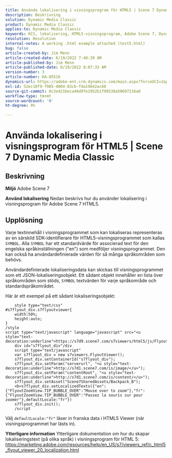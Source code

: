 ```yaml
---
title: Använda lokalisering i visningsprogram för HTML5 | Scene 7 Dynamic Media Classic
description: Beskrivning
solution: Dynamic Media Classic
product: Dynamic Media Classic
applies-to: Dynamic Media Classic
keywords: KCS, lokalisering, HTML5-visningsprogram, Adobe Scene 7, Dynamic Media Classic
resolution: Resolution
internal-notes: A working .html example attached (test5.html)
bug: false
article-created-by: Jim Menn
article-created-date: 8/19/2022 7:40:39 AM
article-published-by: Jim Menn
article-published-date: 8/19/2022 8:07:33 AM
version-number: 3
article-number: KA-05516
dynamics-url: https://adobe-ent.crm.dynamics.com/main.aspx?forceUCI=1&pagetype=entityrecord&etn=knowledgearticle&id=37f9dc35-921f-ed11-b83e-0022480866ad
exl-id: 52ec18f9-f985-4004-83cb-fda19642ac68
source-git-commit: 0c3e421beca46d9fe1952b1f98538a50697216a0
workflow-type: tm+mt
source-wordcount: '0'
ht-degree: 0%

---
```


# Använda lokalisering i visningsprogram för HTML5 | Scene 7 Dynamic Media Classic

## Beskrivning


<b>Miljö</b>
Adobe Scene 7

<b>Använd lokalisering</b>
Nedan beskrivs hur du använder lokalisering i visningsprogram för Adobe Scene 7 HTML5.




## Upplösning


Varje textinnehåll i visningsprogrammet som kan lokaliseras representeras av en särskild SDK-identifierare för HTML5-visningsprogrammet som kallas `SYMBOL`.
Alla `SYMBOL` har ett standardvärde för associerad text för den engelska språkinställningen (&quot;en&quot;) som medföljer visningsprogrammet. Den kan också ha användardefinierade värden för så många språkområden som behövs.

Användardefinierade lokaliseringsdata kan skickas till visningsprogrammet som ett JSON-lokaliseringsobjekt.
Ett sådant objekt innehåller en lista över språkområden som stöds, `SYMBOL` textvärden för varje språkområde och standardspråkområdet.

Här är ett exempel på ett sådant lokaliseringsobjekt:

```
    style type="text/css"
#s7flyout_div.s7flyoutviewer{
    width:50%;
    height:auto;
}
/style
script type="text/javascript" language="javascript" src="<u style="text-decoration:underline">https://s7d9.scene7.com/s7viewers/html5/js/FlyoutViewer.js</u>"/script
    div id="s7flyout_div"/div
    script type="text/javascript"
    var s7flyout_div = new s7viewers.FlyoutViewer();
    s7flyout_div.setContainerId("s7flyout_div");
    s7flyout_div.setParam("serverurl", "<u style="text-decoration:underline">http://s7d1.scene7.com/is/image/</u>");
    s7flyout_div.setParam("contentRoot", "<u style="text-decoration:underline">http://s7d1.scene7.com/is/content/</u>");
    s7flyout_div.setAsset("Scene7SharedAssets/Backpack_B");
    <b>s7flyout_div.setLocalizedTexts({"en":{"FlyoutZoomView.TIP_BUBBLE_OVER":"Mouse over to zoom"},"fr":{"FlyoutZoomView.TIP_BUBBLE_OVER":"Passez la souris sur pour zoomer"},defaultLocale:"fr"})
    s7flyout_div.init();
    /script
```

Välj `defaultLocale:"fr"` läser in franska data i HTML5 Viewer (när visningsprogrammet har lästs in).

<b>Ytterligare information</b>
Ytterligare dokumentation om hur du skapar lokaliseringstext (på olika språk) i visningsprogram för HTML 5: https://marketing.adobe.com/resources/help/en_US/s7/viewers_ref/c_html5_flyout_viewer_20_localization.html
